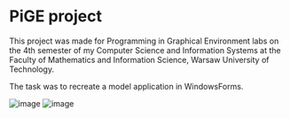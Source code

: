 # PiGE project
This project was made for Programming in Graphical Environment labs on the 4th semester of my Computer Science and Information Systems at the Faculty of Mathematics and Information Science, Warsaw University of Technology.

The task was to recreate a model application in WindowsForms.

![image](https://user-images.githubusercontent.com/12480678/236594282-e7363e21-8f4f-445e-9cbd-b00666c5e7a0.png)
![image](https://user-images.githubusercontent.com/12480678/236594321-55eaa2cd-40a5-4f41-99d0-97809d3f47b1.png)
